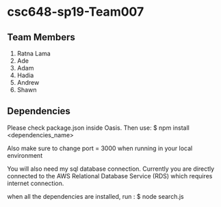 # csc648-sp19-Team007

## Team Members
1. Ratna Lama
2. Ade
3. Adam
4. Hadia
5. Andrew
6. Shawn

## Dependencies
Please check package.json inside Oasis.
Then use: $ npm install <dependencies_name>

Also make sure to change port = 3000 when running in your local environment

You will also need my sql database connection. Currently you are directly connected to the AWS Relational Database Service (RDS) which requires internet connection.

when all the dependencies are installed, run : $ node search.js





